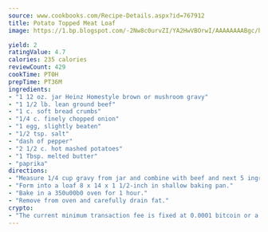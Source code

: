 ```yaml
---
source: www.cookbooks.com/Recipe-Details.aspx?id=767912
title: Potato Topped Meat Loaf
image: https://1.bp.blogspot.com/-2Nw8c0urvZI/YA2HwVBOrwI/AAAAAAAABgc/hcoCuYbLRGghREWYfHLERS8jzKEXzVPXwCLcBGAsYHQ/s154/14.png

yield: 2
ratingValue: 4.7
calories: 235 calories
reviewCount: 429
cookTime: PT0H
prepTime: PT36M
ingredients:
- "1 12 oz. jar Heinz Homestyle brown or mushroom gravy"
- "1 1/2 lb. lean ground beef"
- "1 c. soft bread crumbs"
- "1/4 c. finely chopped onion"
- "1 egg, slightly beaten"
- "1/2 tsp. salt"
- "dash of pepper"
- "2 1/2 c. hot mashed potatoes"
- "1 Tbsp. melted butter"
- "paprika"
directions:
- "Measure 1/4 cup gravy from jar and combine with beef and next 5 ingredients."
- "Form into a loaf 8 x 14 x 1 1/2-inch in shallow baking pan."
- "Bake in a 350u00b0 oven for 1 hour."
- "Remove from oven and carefully drain fat."
crypto:
- "The current minimum transaction fee is fixed at 0.0001 bitcoin or a tenth of a millibitcoin per kilobyte, recently decreased from one millibitcoin."
---
```

